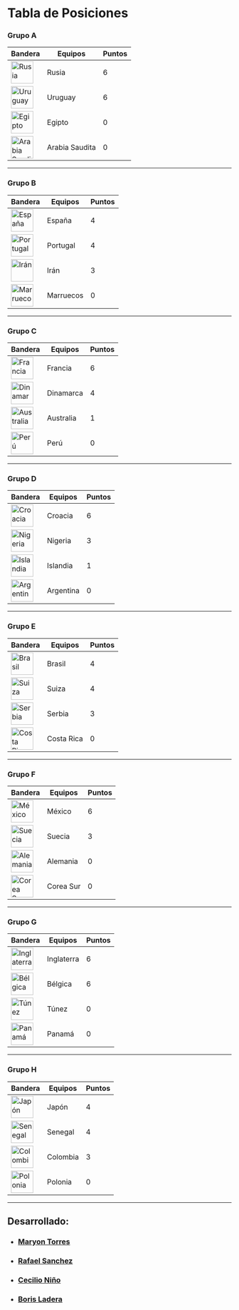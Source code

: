 # Tabla de Posiciones

### Grupo A
|Bandera               |      Equipos         | Puntos|
|----------------------|----------------------|-------|
| <img alt="Rusia" src="http://flags.fmcdn.net/data/flags/w580/ru.png" width="50" height="50">| Rusia | 6|       
| <img alt="Uruguay" src="http://flags.fmcdn.net/data/flags/w580/uy.png" width="50" height="50">| Uruguay | 6| 
| <img alt="Egipto" src="http://flags.fmcdn.net/data/flags/w580/eg.png" width="50" height="50">| Egipto | 0 |
| <img alt="Arabia Saudita" src="http://flags.fmcdn.net/data/flags/w580/sa.png" width="50" height="50">| Arabia Saudita | 0| 
___
### Grupo B

|Bandera               |      Equipos         | Puntos|
|----------------------|----------------------|-------|
| <img alt="España" src="http://flags.fmcdn.net/data/flags/w580/es.png" width="50" height="50">| España | 4|
|<img alt="Portugal" src="http://flags.fmcdn.net/data/flags/w580/pt.png" width="50" height="50">| Portugal | 4|
|<img alt="Irán" src="http://flags.fmcdn.net/data/flags/w580/ir.png" width="50" height="50">| Irán | 3|
|<img alt="Marruecos" src="http://flags.fmcdn.net/data/flags/w580/ma.png" width="50" height="50">| Marruecos | 0|
___
### Grupo C
|Bandera               |      Equipos         | Puntos|
|----------------------|----------------------|-------|
| <img alt="Francia" src="http://flags.fmcdn.net/data/flags/w580/fr.png" width="50" height="50">| Francia|6|       
| <img alt="Dinamarca" src="http://flags.fmcdn.net/data/flags/w580/dk.png" width="50" height="50">| Dinamarca |4|       
| <img alt="Australia" src="http://flags.fmcdn.net/data/flags/w580/au.png" width="50" height="50">| Australia |1|       
| <img alt="Perú" src="http://flags.fmcdn.net/data/flags/w580/pe.png" width="50" height="50">| Perú |0|       
___
### Grupo D
|Bandera               |      Equipos         | Puntos|
|----------------------|----------------------|-------|
| <img alt="Croacia" src="http://flags.fmcdn.net/data/flags/w580/hr.png" width="50" height="50">| Croacia|6|       
| <img alt="Nigeria" src="http://flags.fmcdn.net/data/flags/w580/ng.png" width="50" height="50">| Nigeria |3|       
| <img alt="Islandia" src="http://flags.fmcdn.net/data/flags/w580/is.png" width="50" height="50">| Islandia |1|       
| <img alt="Argentina" src="http://flags.fmcdn.net/data/flags/w580/ar.png" width="50" height="50">| Argentina |0|       
___
### Grupo E
|Bandera               |      Equipos         | Puntos|
|----------------------|----------------------|-------|
| <img alt="Brasil" src="http://flags.fmcdn.net/data/flags/w580/br.png" width="50" height="50">| Brasil|4|       
| <img alt="Suiza" src="http://flags.fmcdn.net/data/flags/w580/ch.png" width="50" height="50">| Suiza |4|       
| <img alt="Serbia" src="http://flags.fmcdn.net/data/flags/w580/rs.png" width="50" height="50">| Serbia |3|       
| <img alt="Costa Rica" src="http://flags.fmcdn.net/data/flags/w580/cr.png" width="50" height="50">| Costa Rica |0|       
___
### Grupo F
|Bandera               |      Equipos         | Puntos|
|----------------------|----------------------|-------|
| <img alt="México" src="http://flags.fmcdn.net/data/flags/w580/mx.png" width="50" height="50">| México | 6|
| <img alt="Suecia" src="http://flags.fmcdn.net/data/flags/w580/se.png" width="50" height="50">| Suecia | 3|
| <img alt="Alemania" src="http://flags.fmcdn.net/data/flags/w580/de.png" width="50" height="50">| Alemania | 0|  
| <img alt="Corea Sur" src="http://flags.fmcdn.net/data/flags/w580/kr.png" width="50" height="50">| Corea Sur | 0|     
___

### Grupo G
|Bandera               |      Equipos         | Puntos|
|----------------------|----------------------|-------|
| <img alt="Inglaterra" src="https://images.ecosia.org/YhP6-1HZWYPeetlZmdY_IFiosBQ=/0x390/smart/http%3A%2F%2F3.bp.blogspot.com%2F-ZPZYb1wmnG8%2FUE1Uu8_U4YI%2FAAAAAAAAANE%2FDIJad4t4cBQ%2Fs1600%2Fengland_flag_pic.jpg" width="50" height="50">| Inglaterra |6|   
| <img alt="Bélgica" src="http://flags.fmcdn.net/data/flags/w580/be.png" width="50" height="50">| Bélgica|6|
| <img alt="Túnez" src="http://flags.fmcdn.net/data/flags/w580/tn.png" width="50" height="50">| Túnez |0|  
| <img alt="Panamá" src="http://flags.fmcdn.net/data/flags/w580/pa.png" width="50" height="50">| Panamá |0|       
     
___
### Grupo H

|Bandera               |      Equipos         | Puntos|
|----------------------|----------------------|-------|
| <img alt="Japón" src="http://flags.fmcdn.net/data/flags/w580/jp.png" width="50" height="50">| Japón | 4|
|<img alt="Senegal" src="http://flags.fmcdn.net/data/flags/w580/sn.png" width="50" height="50">| Senegal | 4|
|<img alt="Colombia" src="http://flags.fmcdn.net/data/flags/w580/co.png" width="50" height="50">| Colombia | 3|
|<img alt="Polonia" src="http://flags.fmcdn.net/data/flags/w580/pl.png" width="50" height="50">| Polonia | 0|

___
## Desarrollado:
- ### [Maryon Torres](https://twitter.com/maryitotr)
- ### [Rafael Sanchez](https://twitter.com/maryitotr) 
- ### [Cecilio Niño](https://twitter.com/Cecilio_25)
- ### [Boris Ladera]()
